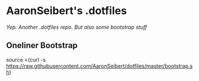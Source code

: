 # AaronSeibert's .dotfiles
_Yep. Another .dotfiles repo. But also some bootstrap stuff_

## Oneliner Bootstrap
source <(curl -s https://raw.githubusercontent.com/AaronSeibert/dotfiles/master/bootstrap.sh)
